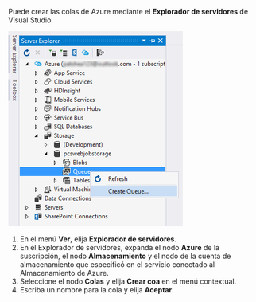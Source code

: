 Puede crear las colas de Azure mediante el **Explorador de servidores** de Visual Studio.

![Blobs del explorador de servidores][Image1]

1. En el menú **Ver**, elija **Explorador de servidores**.
2. En el Explorador de servidores, expanda el nodo **Azure** de la suscripción, el nodo **Almacenamiento** y el nodo de la cuenta de almacenamiento que especificó en el servicio conectado al Almacenamiento de Azure.
3. Seleccione el nodo **Colas** y elija **Crear coa** en el menú contextual.
4. Escriba un nombre para la cola y elija **Aceptar**.   


[Image1]: ./media/vs-create-queue-in-server-explorer/vs-storage-queues-create-in-server-explorer.png

<!---HONumber=August15_HO6-->